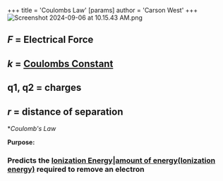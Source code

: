 +++
 title = 'Coulombs Law'
[params]
	author = 'Carson West'
+++
![Screenshot 2024-09-06 at 10.15.43 AM.png](./../screenshot-2024-09-06-at-10.15.43-am.png/)
## *F* = Electrical Force
## *k* = [Coulombs Constant](./../coulombs-constant/)
## q1, q2 = charges
## *r* = distance of separation

**Coulomb's Law*

**Purpose:**
### Predicts the [Ionization Energy|amount of energy(Ionization energy)](./../ionization-energy|amount-of-energy(ionization-energy)/) required to remove an electron

